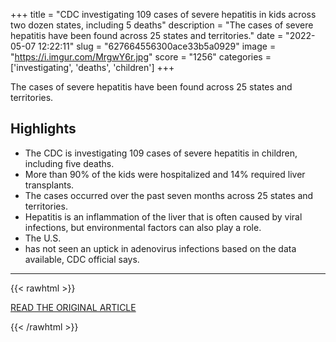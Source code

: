 +++
title = "CDC investigating 109 cases of severe hepatitis in kids across two dozen states, including 5 deaths"
description = "The cases of severe hepatitis have been found across 25 states and territories."
date = "2022-05-07 12:22:11"
slug = "627664556300ace33b5a0929"
image = "https://i.imgur.com/MrgwY6r.jpg"
score = "1256"
categories = ['investigating', 'deaths', 'children']
+++

The cases of severe hepatitis have been found across 25 states and territories.

## Highlights

- The CDC is investigating 109 cases of severe hepatitis in children, including five deaths.
- More than 90% of the kids were hospitalized and 14% required liver transplants.
- The cases occurred over the past seven months across 25 states and territories.
- Hepatitis is an inflammation of the liver that is often caused by viral infections, but environmental factors can also play a role.
- The U.S.
- has not seen an uptick in adenovirus infections based on the data available, CDC official says.

---

{{< rawhtml >}}
  <p class="article-category">
    <a target="_blank" href="https://www.cnbc.com/2022/05/06/cdc-investigating-severe-hepatitis-in-children.html">READ THE ORIGINAL ARTICLE</a>
  </p>
{{< /rawhtml >}}
